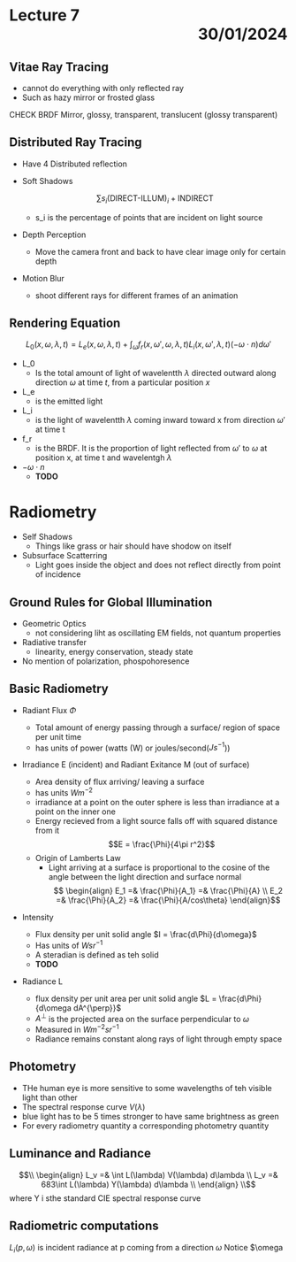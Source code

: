 # Lecture 7 <div style="text-align:right"> 30/01/2024 </div>

## Vitae Ray Tracing
- cannot do everything with only reflected ray 
- Such as hazy mirror or frosted glass

CHECK BRDF Mirror, glossy, transparent, translucent (glossy transparent)

## Distributed Ray Tracing
- Have 4 Distributed reflection

- Soft Shadows
 
    $$\sum s_i (\text{DIRECT-ILLUM})_i + \text{INDIRECT}$$
 
    * s_i is the percentage of points that are incident on light source
- Depth Perception
    * Move the camera front and back to have clear image only for certain depth
- Motion Blur
    * shoot different rays for different frames of an animation

## Rendering Equation
$$L_0(x, \omega, \lambda, t) = L_e(x, \omega, \lambda, t) + \int_\omega f_r(x, \omega', \omega, \lambda, t) L_i(x, \omega', \lambda, t)(-\omega \cdot n)d\omega'$$
- L_0 
    * Is the total amount of light of wavelentth $\lambda$ directed outward along direction $\omega$ at time $t$, from a particular position $x$
- L_e
    * is the emitted light
- L_i
    * is the light of wavelentth $\lambda$ coming inward toward x from direction $\omega'$ at time t
- f_r
    * is the BRDF. It is the proportion of light reflected from $\omega'$ to $\omega$ at position x, at time t and wavelentgh $\lambda$
- $-\omega \cdot n$
    * **TODO** 

# Radiometry
- Self Shadows
    * Things like grass or hair should have shodow on itself
- Subsurface Scatterring
    * Light goes inside the object and does not reflect directly from point of incidence

## Ground Rules for Global Illumination
- Geometric Optics
    * not considering liht as oscillating EM fields, not quantum properties
- Radiative transfer
    * linearity, energy conservation, steady state
- No mention of polarization, phospohoresence

## Basic Radiometry

- Radiant Flux $\Phi$
    * Total amount of energy passing through a surface/ region of space per unit time
    * has units of power (watts (W) or joules/second($Js^{-1}$))
- Irradiance E (incident) and Radiant Exitance M (out of surface)
    * Area density of flux arriving/ leaving a surface
    * has units $Wm^{-2}$
    * irradiance at a point on the outer sphere is less than irradiance at a point on the inner one
    * Energy recieved from a light source falls off with squared distance from it
        $$E = \frac{\Phi}{4\pi r^2}$$
    * Origin of Lamberts Law
        + Light arriving at a surface is proportional to the cosine of the angle between the light direction and surface normal
            $$
        \begin{align} 
                E_1 =& \frac{\Phi}{A_1} =& \frac{\Phi}{A} \\ 
                E_2 =& \frac{\Phi}{A_2} =& \frac{\Phi}{A/cos\theta}
        \end{align}$$

- Intensity
    * Flux density per unit solid angle $I = \frac{d\Phi}{d\omega}$
    * Has units of $Wsr^{-1}$
    * A steradian is defined as teh solid 
    * __TODO__

- Radiance L
    * flux density per unit area per unit solid angle $L = \frac{d\Phi}{d\omega dA^{\perp}}$
    * $A^{\perp}$ is the projected area on the surface perpendicular to $\omega$
    * Measured in $Wm^{-2}sr^{-1}$
    * Radiance remains constant along rays of light through empty space

## Photometry
- THe human eye is more sensitive to some wavelengths of teh visible light than other
- The spectral response curve $V(\lambda)$
- blue light has to be 5 times stronger to have same brightness as green
- For every radiometry quantity a corresponding photometry quantity

## Luminance and Radiance
$$\\ 
    \begin{align}
    L_v =& \int L(\lambda) V(\lambda) d\lambda \\
    L_v =& 683\int L(\lambda) Y(\lambda) d\lambda \\
    \end{align}
\\$$
where Y i sthe standard CIE spectral response curve

## Radiometric computations
$L_i(p, \omega)$ is incident radiance at p coming from a direction $\omega$
Notice $\omega
